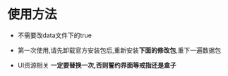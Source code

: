 # 使用方法

* 不需要改data文件下的true

* 第一次使用,请先卸载官方安装包后,重新安装**下面的修改包**,重下一遍数据包

* UI资源相关
  **一定要替换一次,否则誓约界面等戒指还是盒子** 
